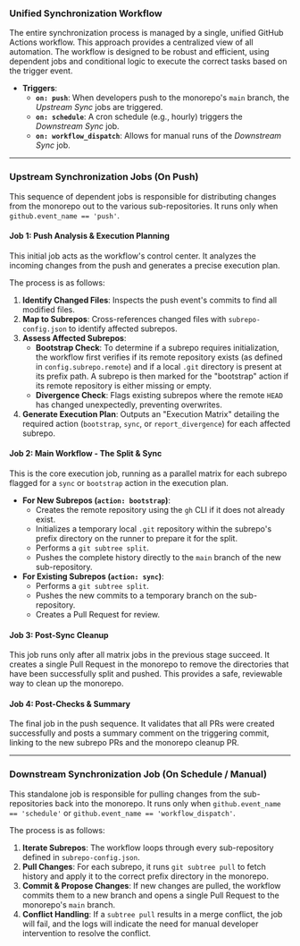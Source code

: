 ### Unified Synchronization Workflow

The entire synchronization process is managed by a single, unified GitHub Actions workflow. This approach provides a centralized view of all automation. The workflow is designed to be robust and efficient, using dependent jobs and conditional logic to execute the correct tasks based on the trigger event.

- **Triggers**:
  - **`on: push`**: When developers push to the monorepo's `main` branch, the *Upstream Sync* jobs are triggered.
  - **`on: schedule`**: A cron schedule (e.g., hourly) triggers the *Downstream Sync* job.
  - **`on: workflow_dispatch`**: Allows for manual runs of the *Downstream Sync* job.

---

### Upstream Synchronization Jobs (On Push)

This sequence of dependent jobs is responsible for distributing changes from the monorepo out to the various sub-repositories. It runs only when `github.event_name == 'push'`.

#### Job 1: Push Analysis & Execution Planning

This initial job acts as the workflow's control center. It analyzes the incoming changes from the push and generates a precise execution plan.

The process is as follows:

1.  **Identify Changed Files**: Inspects the push event's commits to find all modified files.
2.  **Map to Subrepos**: Cross-references changed files with `subrepo-config.json` to identify affected subrepos.
3.  **Assess Affected Subrepos**:
    *   **Bootstrap Check**: To determine if a subrepo requires initialization, the workflow first verifies if its remote repository exists (as defined in `config.subrepo.remote`) and if a local `.git` directory is present at its prefix path. A subrepo is then marked for the "bootstrap" action if its remote repository is either missing or empty.
    *   **Divergence Check**: Flags existing subrepos where the remote `HEAD` has changed unexpectedly, preventing overwrites.
4.  **Generate Execution Plan**: Outputs an "Execution Matrix" detailing the required action (`bootstrap`, `sync`, or `report_divergence`) for each affected subrepo.

#### Job 2: Main Workflow - The Split & Sync

This is the core execution job, running as a parallel matrix for each subrepo flagged for a `sync` or `bootstrap` action in the execution plan.

- **For New Subrepos (`action: bootstrap`)**:
  - Creates the remote repository using the `gh` CLI if it does not already exist.
  - Initializes a temporary local `.git` repository within the subrepo's prefix directory on the runner to prepare it for the split.
  - Performs a `git subtree split`.
  - Pushes the complete history directly to the `main` branch of the new sub-repository.
- **For Existing Subrepos (`action: sync`)**:
  - Performs a `git subtree split`.
  - Pushes the new commits to a temporary branch on the sub-repository.
  - Creates a Pull Request for review.

#### Job 3: Post-Sync Cleanup

This job runs only after all matrix jobs in the previous stage succeed. It creates a single Pull Request in the monorepo to remove the directories that have been successfully split and pushed. This provides a safe, reviewable way to clean up the monorepo.

#### Job 4: Post-Checks & Summary

The final job in the push sequence. It validates that all PRs were created successfully and posts a summary comment on the triggering commit, linking to the new subrepo PRs and the monorepo cleanup PR.

---

### Downstream Synchronization Job (On Schedule / Manual)

This standalone job is responsible for pulling changes from the sub-repositories back into the monorepo. It runs only when `github.event_name == 'schedule'` or `github.event_name == 'workflow_dispatch'`.

The process is as follows:

1.  **Iterate Subrepos**: The workflow loops through every sub-repository defined in `subrepo-config.json`.
2.  **Pull Changes**: For each subrepo, it runs `git subtree pull` to fetch history and apply it to the correct prefix directory in the monorepo.
3.  **Commit & Propose Changes**: If new changes are pulled, the workflow commits them to a new branch and opens a single Pull Request to the monorepo's `main` branch.
4.  **Conflict Handling**: If a `subtree pull` results in a merge conflict, the job will fail, and the logs will indicate the need for manual developer intervention to resolve the conflict.